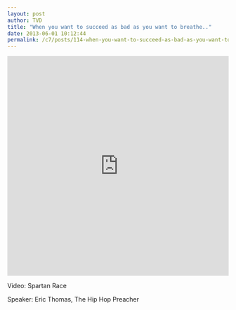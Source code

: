 ```yaml
---
layout: post
author: TVD
title: "When you want to succeed as bad as you want to breathe.."
date: 2013-06-01 10:12:44
permalink: /c7/posts/114-when-you-want-to-succeed-as-bad-as-you-want-to-breathe
---
```


<iframe src="http://player.vimeo.com/video/58479997" width="100%" height="500" frameborder="0" webkitAllowFullScreen mozallowfullscreen allowFullScreen></iframe>

Video: Spartan Race

Speaker: Eric Thomas, The Hip Hop Preacher
